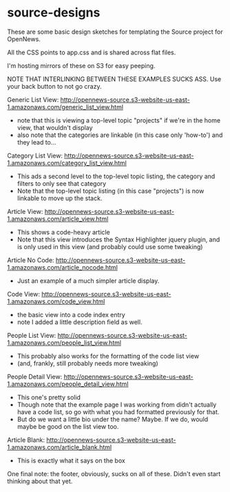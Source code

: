 source-designs
==============

These are some basic design sketches for templating the Source project for OpenNews. 

All the CSS points to app.css and is shared across flat files.

I'm hosting mirrors of these on S3 for easy peeping. 

NOTE THAT INTERLINKING BETWEEN THESE EXAMPLES SUCKS ASS. Use your back button to not go crazy.

Generic List View: http://opennews-source.s3-website-us-east-1.amazonaws.com/generic_list_view.html
* note that this is viewing a top-level topic "projects" if we're in the home view, that wouldn't display
* also note that the categories are linkable (in this case only 'how-to') and they lead to...

Category List View: http://opennews-source.s3-website-us-east-1.amazonaws.com/category_list_view.html
* This ads a second level to the top-level topic listing, the category and filters to only see that category
* Note that the top-level topic listing (in this case "projects") is now linkable to move up the stack.

Article View: http://opennews-source.s3-website-us-east-1.amazonaws.com/article_view.html
* This shows a code-heavy article
* Note that this view introduces the Syntax Highlighter jquery plugin, and is only used in this view (and probably could use some tweaking)

Article No Code: http://opennews-source.s3-website-us-east-1.amazonaws.com/article_nocode.html
* Just an example of a much simpler article display.

Code View: http://opennews-source.s3-website-us-east-1.amazonaws.com/code_view.html
* the basic view into a code index entry
* note I added a little description field as well.

People List View: http://opennews-source.s3-website-us-east-1.amazonaws.com/people_list_view.html
* This probably also works for the formatting of the code list view
* (and, frankly, still probably needs more tweaking)

People Detail View: http://opennews-source.s3-website-us-east-1.amazonaws.com/people_detail_view.html
* This one's pretty solid
* Though note that the example page I was working from didn't actually have a code list, so go with what you had formatted previously for that.
* But do we want a little bio under the name? Maybe. If we do, would maybe be good on the list view too.

Article Blank: http://opennews-source.s3-website-us-east-1.amazonaws.com/article_blank.html
* This is exactly what it says on the box

One final note: the footer, obviously, sucks on all of these. Didn't even start thinking about that yet.